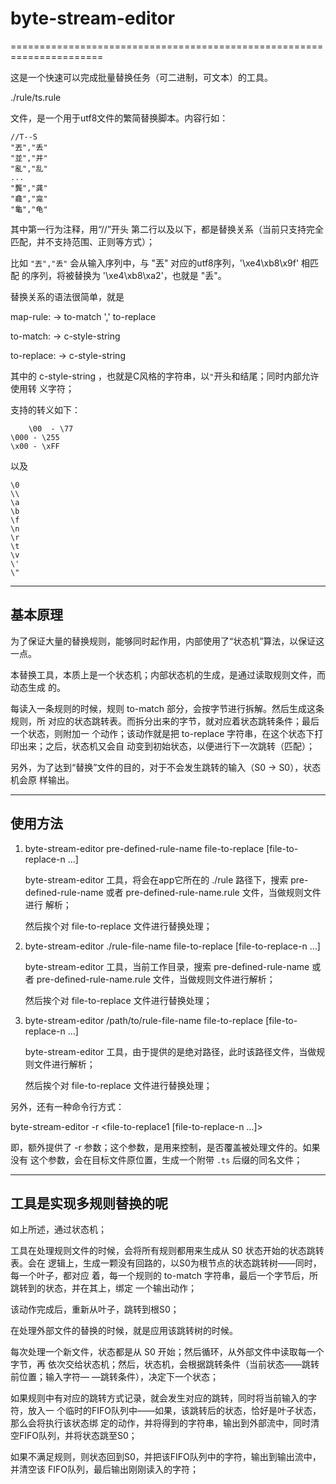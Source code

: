 # byte-stream-editor

======================================================================

这是一个快速可以完成批量替换任务（可二进制，可文本）的工具。

./rule/ts.rule

文件，是一个用于utf8文件的繁简替换脚本。内容行如：

```
//T--S
"丟","丢"
"並","并"
"亂","乱"
...
"龔","龚"
"龕","龛"
"龜","龟"
```

其中第一行为注释，用“//”开头
第二行以及以下，都是替换关系（当前只支持完全匹配，并不支持范围、正则等方式）；

比如 ` "丟","丢" ` 会从输入序列中，与 "丟" 对应的utf8序列，'\xe4\xb8\x9f' 相匹配
的序列，将被替换为 '\xe4\xb8\xa2'，也就是 "丢"。

替换关系的语法很简单，就是

   map-rule:
	-> to-match ',' to-replace

   to-match:
        -> c-style-string

   to-replace:
        -> c-style-string

其中的 c-style-string ，也就是C风格的字符串，以`"`开头和结尾；同时内部允许使用转
义字符；

支持的转义如下：

        \00  - \77
	\000 - \255
	\x00 - \xFF

以及

	\0
	\\
	\a
	\b
	\f
	\n 
	\r
	\t
	\v
	\'
	\"

----------------------------------------------------------------------

## 基本原理

为了保证大量的替换规则，能够同时起作用，内部使用了“状态机”算法，以保证这一点。

本替换工具，本质上是一个状态机；内部状态机的生成，是通过读取规则文件，而动态生成
的。

每读入一条规则的时候，规则 to-match 部分，会按字节进行拆解。然后生成这条规则，所
对应的状态跳转表。而拆分出来的字节，就对应着状态跳转条件；最后一个状态，则附加一
个动作；该动作就是把 to-replace 字符串，在这个状态下打印出来；之后，状态机又会自
动变到初始状态，以便进行下一次跳转（匹配）；

另外，为了达到“替换”文件的目的，对于不会发生跳转的输入（S0 -> S0），状态机会原
样输出。

----------------------------------------------------------------------

## 使用方法

1. byte-stream-editor pre-defined-rule-name file-to-replace [file-to-replace-n ...]

   byte-stream-editor 工具，将会在app它所在的 ./rule 路径下，搜索
   pre-defined-rule-name 或者 pre-defined-rule-name.rule 文件，当做规则文件进行
   解析；

   然后挨个对 file-to-replace 文件进行替换处理；

2. byte-stream-editor ./rule-file-name file-to-replace [file-to-replace-n ...]

   byte-stream-editor 工具，当前工作目录，搜索 pre-defined-rule-name 或者
   pre-defined-rule-name.rule 文件，当做规则文件进行解析；

   然后挨个对 file-to-replace 文件进行替换处理；

3. byte-stream-editor /path/to/rule-file-name file-to-replace [file-to-replace-n ...]

   byte-stream-editor 工具，由于提供的是绝对路径，此时该路径文件，当做规则文件进行解析；

   然后挨个对 file-to-replace 文件进行替换处理；

另外，还有一种命令行方式：

   byte-stream-editor -r <rule-file> <file-to-replace1 [file-to-replace-n ...]>

   即，额外提供了 -r 参数；这个参数，是用来控制，是否覆盖被处理文件的。如果没有
   这个参数，会在目标文件原位置，生成一个附带 `.ts` 后缀的同名文件；

----------------------------------------------------------------------

## 工具是实现多规则替换的呢

如上所述，通过状态机；

工具在处理规则文件的时候，会将所有规则都用来生成从 S0 状态开始的状态跳转表。会在
逻辑上，生成一颗没有回路的，以S0为根节点的状态跳转树——同时，每一个叶子，都对应
着，每一个规则的 to-match 字符串，最后一个字节后，所跳转到的状态，并在其上，绑定
一个输出动作；

该动作完成后，重新从叶子，跳转到根S0；

在处理外部文件的替换的时候，就是应用该跳转树的时候。

每次处理一个新文件，状态都是从 S0 开始；然后循环，从外部文件中读取每一个字节，再
依次交给状态机；然后，状态机，会根据跳转条件（当前状态——跳转前位置；输入字符—
—跳转条件），决定下一个状态；

如果规则中有对应的跳转方式记录，就会发生对应的跳转，同时将当前输入的字符，放入一
个临时的FIFO队列中——如果，该跳转后的状态，恰好是叶子状态，那么会将执行该状态绑
定的动作，并将得到的字符串，输出到外部流中，同时清空FIFO队列，并将状态跳至S0；

如果不满足规则，则状态回到S0，并把该FIFO队列中的字符，输出到输出流中，并清空该
FIFO队列，最后输出刚刚读入的字符；
